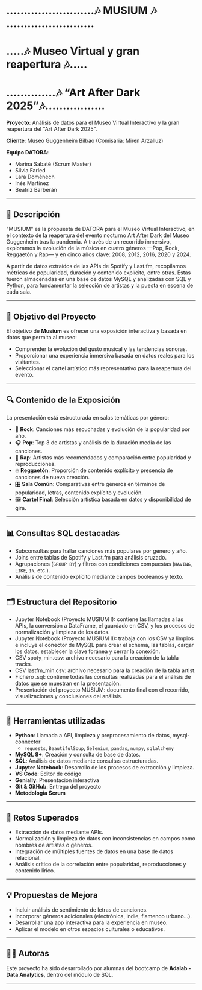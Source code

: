 # .........................🎶 MUSIUM 🎶 .........................
# .....🎶 Museo Virtual y gran reapertura 🎶.....
# ..............🎶 “Art After Dark 2025”🎶.................

**Proyecto**: Análisis de datos para el Museo Virtual Interactivo y la gran reapertura del "Art After Dark 2025".     

**Cliente**: Museo Guggenheim Bilbao (Comisaria: Miren Arzalluz)  

**Equipo DATORA**:  
- Marina Sabaté (Scrum Master)  
- Silvia Farled  
- Lara Domènech  
- Inés Martínez  
- Beatriz Barberán  

---

## 📖 Descripción

"MUSIUM" es la propuesta de DATORA para el Museo Virtual Interactivo, en el contexto de la reapertura del evento nocturno Art After Dark del Museo Guggenheim tras la pandemia.
A través de un recorrido inmersivo, exploramos la evolución de la música en cuatro géneros —Pop, Rock, Reggaetón y Rap— y en cinco años clave: 2008, 2012, 2016, 2020 y 2024.

A partir de datos extraídos de las APIs de Spotify y Last.fm, recopilamos métricas de popularidad, duración y contenido explícito, entre otras. Estas fueron almacenadas en una base de datos MySQL y analizadas con SQL y Python, para fundamentar la selección de artistas y la puesta en escena de cada sala.

---

## 📌 Objetivo del Proyecto

El objetivo de **Musium** es ofrecer una exposición interactiva y basada en datos que permita al museo:

- Comprender la evolución del gusto musical y las tendencias sonoras.
- Proporcionar una experiencia inmersiva basada en datos reales para los visitantes.
- Seleccionar el cartel artístico más representativo para la reapertura del evento.


---

## 🔍 Contenido de la Exposición

La presentación está estructurada en salas temáticas por género:

- 🎸 **Rock**: Canciones más escuchadas y evolución de la popularidad por año.
- 🎧 **Pop**: Top 3 de artistas y análisis de la duración media de las canciones.
- 🎤 **Rap**: Artistas más recomendados y comparación entre popularidad y reproducciones.
- 🔥 **Reggaetón**: Proporción de contenido explícito y presencia de canciones de nueva creación.
- 🎛️ **Sala Común**: Comparativas entre géneros en términos de popularidad, letras, contenido explícito y evolución.
- 🖼️ **Cartel Final**: Selección artística basada en datos y disponibilidad de gira.

---

## 📊 Consultas SQL destacadas

- Subconsultas para hallar canciones más populares por género y año.
- Joins entre tablas de Spotify y Last.fm para análisis cruzado.
- Agrupaciones (`GROUP BY`) y filtros con condiciones compuestas (`HAVING`, `LIKE`, `IN`, etc.).
- Análisis de contenido explícito mediante campos booleanos y texto.

---

## 🗂️ Estructura del Repositorio
  
- Jupyter Notebook (Proyecto MUSIUM I): contiene las llamadas a las APIs, la conversión a DataFrame, el guardado en CSV, y los procesos de normalización y limpieza de los datos.
- Jupyter Notebook (Proyecto MUSIUM II): trabaja con los CSV ya limpios e incluye el conector de MySQL para crear el schema, las tablas, cargar los datos, establecer la clave foránea y cerrar la conexión.
- CSV spoty_min.csv: archivo necesario para la creación de la tabla tracks.
- CSV lastfm_min.csv: archivo necesario para la creación de la tabla artist.
- Fichero .sql: contiene todas las consultas realizadas para el análisis de datos que se muestran en la presentación.
- Presentación del proyecto MUSIUM: documento final con el recorrido, visualizaciones y conclusiones del análisis.

---

## 🔧 Herramientas utilizadas

- **Python**: Llamada a API, limpieza y preprocesamiento de datos, mysql-connector
  - `requests`, `BeautifulSoup`, `Selenium`, `pandas`, `numpy`, `sqlalchemy`
- **MySQL 8+**: Creación y consulta de base de datos.
- **SQL**: Análisis de datos mediante consultas estructuradas.
- **Jupyter Notebook**: Desarrollo de los procesos de extracción y limpieza.
- **VS Code**: Editor de código
- **Genially**: Presentación interactiva
- **Git & GitHub**: Entrega del proyecto
- **Metodología Scrum**

---

## 🚀 Retos Superados

- Extracción de datos mediante APIs.
- Normalización y limpieza de datos con inconsistencias en campos como nombres de artistas o géneros.
- Integración de múltiples fuentes de datos en una base de datos relacional.
- Análisis crítico de la correlación entre popularidad, reproducciones y contenido lírico.

---

## 💡 Propuestas de Mejora

- Incluir análisis de sentimiento de letras de canciones.
- Incorporar géneros adicionales (electrónica, indie, flamenco urbano…).
- Desarrollar una app interactiva para la experiencia en museo.
- Aplicar el modelo en otros espacios culturales o educativos.

---

## 🧑‍💻 Autoras

Este proyecto ha sido desarrollado por alumnas del bootcamp de **Adalab - Data Analytics**, dentro del módulo de SQL.

---